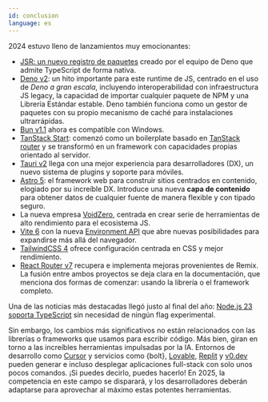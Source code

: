 ```yaml
---
id: conclusion
language: es
---
```


2024 estuvo lleno de lanzamientos muy emocionantes:

- [JSR: un nuevo registro de paquetes](https://deno.com/blog/jsr-is-not-another-package-manager) creado por el equipo de Deno que admite TypeScript de forma nativa.
- [Deno v2](https://deno.com/blog/v2.0): un hito importante para este runtime de JS, centrado en el uso de _Deno a gran escala_, incluyendo interoperabilidad con infraestructura JS legacy, la capacidad de importar cualquier paquete de NPM y una Librería Estándar estable. Deno también funciona como un gestor de paquetes con su propio mecanismo de caché para instalaciones ultrarrápidas.
- [Bun v1.1](https://bun.sh/blog/bun-v1.1) ahora es compatible con Windows.
- [TanStack Start](https://tanstack.com/start/latest): comenzó como un boilerplate basado en [TanStack router](https://tanstack.com/router/latest) y se transformó en un framework con capacidades propias orientado al servidor.
- [Tauri v2](https://v2.tauri.app/blog/tauri-20/) llega con una mejor experiencia para desarrolladores (DX), un nuevo sistema de plugins y soporte para móviles.
- [Astro 5](https://astro.build/blog/astro-5/): el framework web para construir sitios centrados en contenido, elogiado por su increíble DX. Introduce una nueva **capa de contenido** para obtener datos de cualquier fuente de manera flexible y con tipado seguro.
- La nueva empresa [VoidZero](https://voidzero.dev/posts/announcing-voidzero-inc), centrada en crear serie de herramientas de alto rendimiento para el ecosistema JS.
- [Vite 6](https://vite.dev/blog/announcing-vite6.html) con la nueva [Environment API](https://green.sapphi.red/blog/increasing-vites-potential-with-the-environment-api) que abre nuevas posibilidades para expandirse más allá del navegador.
- [TailwindCSS 4](https://tailwindcss.com/blog/tailwindcss-v4-beta) ofrece configuración centrada en CSS y mejor rendimiento.
- [React Router v7](https://remix.run/blog/react-router-v7) recupera e implementa mejoras provenientes de Remix. La fusión entre ambos proyectos se deja clara en la documentación, que menciona dos formas de comenzar: usando la librería o el framework completo.

Una de las noticias más destacadas llegó justo al final del año: [Node.js 23 soporta TypeScript](https://www.totaltypescript.com/typescript-is-coming-to-node-23) sin necesidad de ningún flag experimental.

Sin embargo, los cambios más significativos no están relacionados con las librerías o frameworks que usamos para escribir código. Más bien, giran en torno a las increíbles herramientas impulsadas por la IA. Entornos de desarrollo como [Cursor](https://www.cursor.com/) y servicios como {bolt}, [Lovable](https://lovable.dev/), [Replit](https://replit.com/) y [v0.dev](https://v0.dev) pueden generar e incluso desplegar aplicaciones full-stack con solo unos pocos comandos. ¡Si puedes decirlo, puedes hacerlo! En 2025, la competencia en este campo se disparará, y los desarrolladores deberán adaptarse para aprovechar al máximo estas potentes herramientas.
